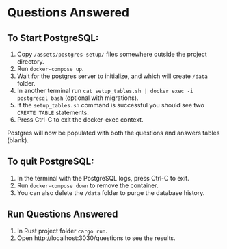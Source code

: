# Questions Answered

## To Start PostgreSQL:

1. Copy `/assets/postgres-setup/` files somewhere outside the project directory.
2. Run `docker-compose up`.
3. Wait for the postgres server to initialize, and which will create `/data` folder.
4. In another terminal run `cat setup_tables.sh | docker exec -i postgresql bash` (optional with migrations).
5. If the `setup_tables.sh` command is successful you should see two `CREATE TABLE` statements.
6. Press Ctrl-C to exit the docker-exec context.
 
Postgres will now be populated with both the questions and answers tables (blank).

## To quit PostgreSQL:

1. In the terminal with the PostgreSQL logs, press Ctrl-C to exit.
2. Run `docker-compose down` to remove the container.
3. You can also delete the `/data` folder to purge the database history.

## Run Questions Answered

1. In Rust project folder `cargo run`.
2. Open http://localhost:3030/questions to see the results.
